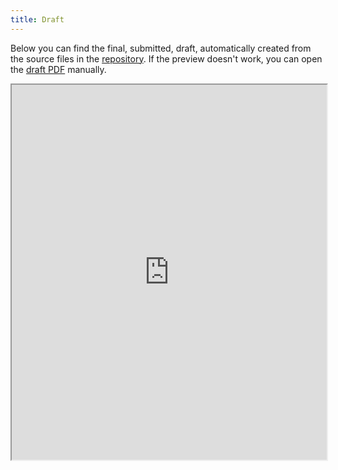 ```yaml
---
title: Draft
---
```


Below you can find the final, submitted, draft, automatically created from the source files in the [repository](https://github.com/durasj/bachelor-thesis). If the preview doesn't work, you can open the [draft PDF](https://thesis.science.upjs.sk/~jduras/draft.pdf) manually.

<iframe src="https://thesis.science.upjs.sk/~jduras/draft.pdf" width="100%" height="600px">Open the <a href="https://thesis.science.upjs.sk/~jduras/draft.pdf">draft PDF</a> manually.</iframe>
